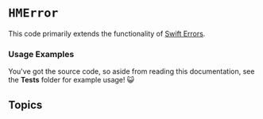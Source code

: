 # ``HMError``

This code primarily extends the functionality of [Swift Errors](https://developer.apple.com/documentation/swift/error).

### Usage Examples

You've got the source code, so aside from reading this documentation, see the **Tests** folder for example usage! 😺

## Topics
